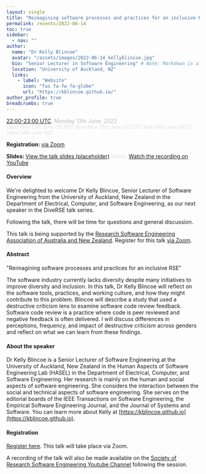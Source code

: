 ```yaml
---
layout: single
title: "Reimagining software processes and practices for an inclusive RSE"
permalink: /events/2022-06-14
toc: true
sidebar:
  - nav: ""
author:
  name: "Dr Kelly Blincoe"
  avatar: "/assets/images/2022-06-14_kellyblincoe.jpg"
  bio: "Senior Lecturer in Software Engineering" # Note: Markdown is allowed
  location: "University of Auckland, NZ"
  links:
    - label: "Website"
      icon: "fas fa-fw fa-globe"
      url: "https://kblincoe.github.io/"
author_profile: true
breadcrumbs: true
---
```


<span style="font-size: 1.2em"><strong></strong></span>

<span style="font-size: 1em; color: #bbb;">
        <a
        href="https://www.timeanddate.com/worldclock/converter.html?iso=20220613T220000&p1=103&p2=224&p3=64&p4=179&p5=1440&p6=136&p7=37&p8=196&p9=240&p10=22"
        target="_blank" rel="noopener noreferrer">22:00-23:00 UTC</a>, Monday
        13th June, 2022</span><br/>
        <em style="color: #ddd; font-size: 0.8rem;">(3pm Mon 13th June US PDT; 6pm Mon 13th June US EDT; 8am 14th June AEST; 10am 14th June NZ)</em>

<span style="font-size: 1em"><strong>Registration: </strong> <a href="https://uqz.zoom.us/meeting/register/tZYldOGspz0vG9DMjuvqmO1qgn4mKM8z2-2F"
target="_blank" rel="noopener noreferrer">via Zoom</a></span>

<span style="font-size: 1em"><strong>Slides: </strong> <a href="#"
target="_blank" rel="noopener noreferrer">View the talk slides (placeholder)</a></span>
<span style="font-size: 1em; color: #ddd;">Video: <a
href="https://www.youtube.com/watch?v=aVeGyeQUifs"
target="_blank" rel="noopener noreferrer">Watch the recording on YouTube</a></span>

#### Overview

We're delighted to welcome Dr Kelly Blincoe, Senior Lecturer of Software Engineering from the University of Auckland, New Zealand in the Department of Electrical, Computer, and Software Engineering, as our next speaker in the DiveRSE talk series.

Following the talk, there will be time for questions and general discussion.

This talk is being supported by the <a href="https://rse-aunz.github.io/" target="_blank" rel="noopener noreferrer">
Research Software Engineering Association of Australia and New Zealand</a>. Register for this talk 
<a href="https://uqz.zoom.us/meeting/register/tZYldOGspz0vG9DMjuvqmO1qgn4mKM8z2-2F"
target="_blank" rel="noopener noreferrer">via Zoom</a>.

#### Abstract

"Reimagining software processes and practices for an inclusive RSE"

The software industry currently lacks diversity despite many initiatives to improve diversity and inclusion. In this talk, Dr Kelly Blincoe will reflect on the software tools, practices, and working culture, and how they might contribute to this problem. Blincoe will describe a study that used a destructive criticism lens to examine software code review feedback. Software code review is a practice where code is peer reviewed and negative feedback is often delivered. I will discuss differences in perceptions, frequency, and impact of destructive criticism across genders and reflect on what we can learn from these findings. 


#### About the speaker

Dr Kelly Blincoe is a Senior Lecturer of Software Engineering at the University of Auckland, New Zealand in the Human Aspects of Software Engineering Lab (HASEL) in the Department of Electrical, Computer, and Software Engineering. Her research is mainly on the human and social aspects of software engineering. She considers the interaction between the social and technical aspects of software engineering. She serves on the editorial boards of the IEEE Transactions on Software Engineering, the Empirical Software Engineering Journal, and the Journal of Systems and Software. You can learn more about Kelly at [https://kblincoe.github.io](https://kblincoe.github.io).

#### Registration

<a href="https://uqz.zoom.us/meeting/register/tZYldOGspz0vG9DMjuvqmO1qgn4mKM8z2-2F"
target="_blank" rel="noopener noreferrer">Register here</a>. This talk will
take place via Zoom.

A recording of the talk will also be made available on the [Society of Research
Software Engineering Youtube
Channel](https://www.youtube.com/channel/UCL7rYOIAP1Rx_VajLPDF-hA) following
the session.
